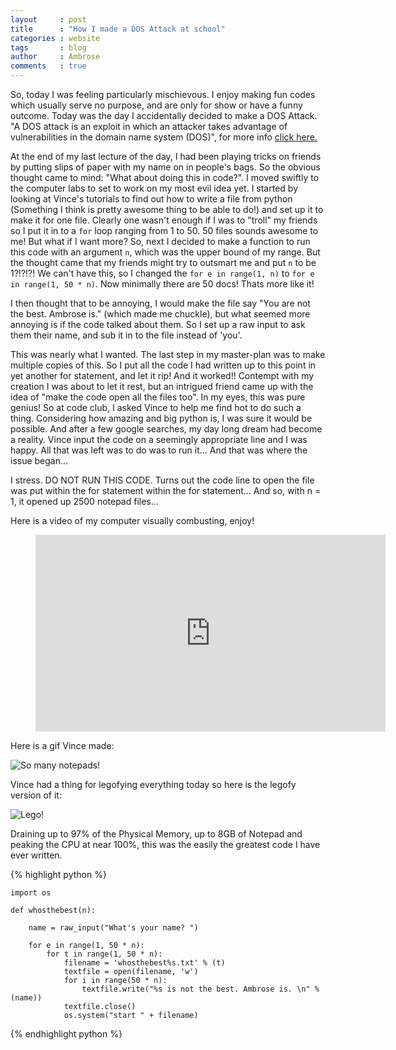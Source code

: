 ```yaml
---
layout     : post
title      : "How I made a DOS Attack at school"
categories : website
tags       : blog
author     : Ambrose
comments   : true
---
```


So, today I was feeling particularly mischievous. I enjoy making fun codes which usually serve no purpose,
and are only for show or have a funny outcome. Today was the day I accidentally decided to make a DOS Attack.
"A DOS attack is an exploit in which an attacker takes advantage of vulnerabilities in the domain name
system (DOS)", for more info [click here.][first]

At the end of my last lecture of the day, I had been playing tricks on friends by putting slips of paper
with my name on in people's bags. So the obvious thought came to mind: "What about doing this in code?".
I moved swiftly to the computer labs to set to work on my most evil idea yet. I started by looking at
Vince's tutorials to find out how to write a file from python (Something I think is pretty awesome thing to
be able to do!) and set up it to make it for one file. Clearly one wasn't enough if I was to "troll"
my friends so I put it in to a `for` loop ranging from 1 to 50. 50 files sounds awesome to me! But what
if I want more? So, next I decided to make a function to run this code with an argument `n`, which was
the upper bound of my range. But the thought came that my friends might try to outsmart me and put `n` to
be 1?!?!?! We can't have this, so I changed the `for e in range(1, n)` to `for e in range(1, 50 * n)`.
Now minimally there are 50 docs! Thats more like it!

I then thought that to be annoying, I would make the file say "You are not the best. Ambrose is." (which made me
chuckle), but what seemed more annoying is if the code talked about them. So I set up a raw input to ask them
their name, and sub it in to the file instead of 'you'.

This was nearly what I wanted. The last step in my master-plan was to make multiple copies of this. So I
put all the code I had written up to this point in yet another for statement, and let it rip! And it worked!!
Contempt with my creation I was about to let it rest, but an intrigued friend came up with the idea of "make
the code open all the files too". In my eyes, this was pure genius! So at code club, I asked Vince to
help me find hot to do such a thing. Considering how amazing and big python is, I was sure it would
be possible. And after a few google searches, my day long dream had become a reality. Vince input the code
on a seemingly appropriate line and I was happy. All that was left was to do was to run it... And that
was where the issue began...

I stress. DO NOT RUN THIS CODE. Turns out the code line to open the file was put within the for
statement within the for statement... And so, with n = 1, it opened up 2500 notepad files...


Here is a video of my computer visually combusting, enjoy!

<div class="video">
    <figure>
        <iframe width="560" height="315" src="https://www.youtube.com/embed/w3TW9G9Fark" frameborder="0" allowfullscreen></iframe>
    </figure>
</div>

Here is a gif Vince made:

![So many notepads!]({{site.baseurl}}/res/gifs/8GB-of-Notepad.gif)

Vince had a thing for legofying everything today so here is the legofy version of it:

![Lego!]({{site.baseurl}}/res/gifs/8GB-of-Notepad-legofy.gif)

Draining up to 97% of the Physical Memory, up to 8GB of Notepad and peaking the CPU at near 100%, this was the easily
the greatest code I have ever written.


{% highlight python %}

    import os

    def whosthebest(n):

        name = raw_input("What's your name? ")

        for e in range(1, 50 * n):
            for t in range(1, 50 * n):
                filename = 'whosthebest%s.txt' % (t)
                textfile = open(filename, 'w')
                for i in range(50 * n):
                    textfile.write("%s is not the best. Ambrose is. \n" % (name))
                textfile.close()
                os.system("start " + filename)
{% endhighlight python %}




[first]: http://siliconangle.com/blog/2013/08/26/5-notorious-ddos-attacks-in-2013-big-problem-for-the-internet-of-things/
